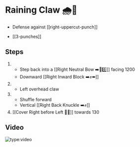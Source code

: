 # Raining Claw 🌧️🐯

- Defense against [[right-uppercut-punch]]

- [[3-punches]]

## Steps

1. - Step back into a [[Right Neutral Bow ➡️🦶0️⃣]] facing 1200
   - Downward [[Right Inward Block ➡️✊⬅️]]
2. - Left overhead claw
3. - Shuffle forward
   - Vertical [[Right Back Knuckle ➡️✊]]
4. [[Cover Right before Left 🦶🔄]] towards 130

## Video

![type:video](https://www.youtube.com/embed/IXZ6kr4VHQw?start=355&end=368)
